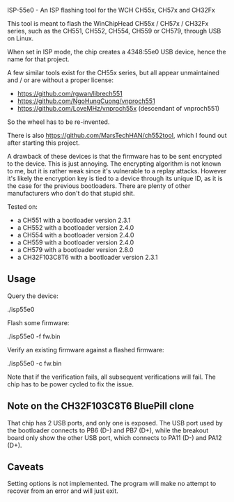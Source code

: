 ISP-55e0 - An ISP flashing tool for the WCH CH55x, CH57x and CH32Fx

This tool is meant to flash the WinChipHead CH55x / CH57x / CH32Fx
series, such as the CH551, CH552, CH554, CH559 or CH579, through USB
on Linux.

When set in ISP mode, the chip creates a 4348:55e0 USB device, hence
the name for that project.

A few similar tools exist for the CH55x series, but all appear
unmaintained and / or are without a proper license:

  * https://github.com/rgwan/librech551
  * https://github.com/NgoHungCuong/vnproch551
  * https://github.com/LoveMHz/vnproch55x   (descendant of vnproch551)

So the wheel has to be re-invented.

There is also https://github.com/MarsTechHAN/ch552tool, which I found
out after starting this project.

A drawback of these devices is that the firmware has to be sent
encrypted to the device. This is just annoying. The encrypting
algorithm is not known to me, but it is rather weak since it's
vulnerable to a replay attacks. However it's likely the encryption key
is tied to a device through its unique ID, as it is the case for the
previous bootloaders. There are plenty of other manufacturers who
don't do that stupid shit.

Tested on:
- a CH551 with a bootloader version 2.3.1
- a CH552 with a bootloader version 2.4.0
- a CH554 with a bootloader version 2.4.0
- a CH559 with a bootloader version 2.4.0
- a CH579 with a bootloader version 2.8.0
- a CH32F103C8T6 with a bootloader version 2.3.1


Usage
-----

Query the device:

  ./isp55e0

Flash some firmware:

  ./isp55e0 -f fw.bin

Verify an existing firmware against a flashed firmware:

  ./isp55e0 -c fw.bin

Note that if the verification fails, all subsequent verifications will
fail. The chip has to be power cycled to fix the issue.


Note on the CH32F103C8T6 BluePill clone
---------------------------------------

That chip has 2 USB ports, and only one is exposed. The USB port used
by the bootloader connects to PB6 (D-) and PB7 (D+), while the
breakout board only show the other USB port, which connects to PA11
(D-) and PA12 (D+).


Caveats
-------

Setting options is not implemented.
The program will make no attempt to recover from an error and will
just exit.
